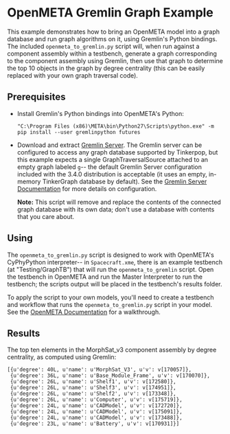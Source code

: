 OpenMETA Gremlin Graph Example
==============================

This example demonstrates how to bring an OpenMETA model into a graph database
and run graph algorithms on it, using Gremlin's Python bindings.  The included
`openmeta_to_gremlin.py` script will, when run against a component assembly
within a testbench, generate a graph corresponding to the component assembly
using Gremlin, then use that graph to determine the top 10 objects in the
graph by degree centrality (this can be easily replaced with your own graph
traversal code).

Prerequisites
-------------

  * Install Gremlin's Python bindings into OpenMETA's Python:

        "C:\Program Files (x86)\META\bin\Python27\Scripts\python.exe" -m pip install --user gremlinpython futures

  * Download and extract [Gremlin Server][tinkerpop-web].  The Gremlin server
    can be configured to access any graph database supported by Tinkerpop, but
    this example expects a single GraphTraversalSource attached to an empty
    graph labeled `g`--  the default Gremlin Server configuration included with
    the 3.4.0 distribution is acceptable (it uses an empty, in-memory
    TinkerGraph database by default).  See the [Gremlin Server Documentation][gremlin-server-docs]
    for more details on configuration.

    **Note:**  This script will remove and replace the contents of the
    connected graph database with its own data; don't use a database with
    contents that you care about.

[tinkerpop-web]: https://tinkerpop.apache.org/
[gremlin-server-docs]: http://tinkerpop.apache.org/docs/3.4.0/reference/#gremlin-server

Using
-----

The `openmeta_to_gremlin.py` script is designed to work with OpenMETA's
CyPhyPython interpreter--  in `Spacecraft.xme`, there is an example testbench
(at "Testing/GraphTB") that will run the `openmeta_to_gremlin` script.  Open
the testbench in OpenMETA and run the Master Interpreter to run the testbench;
the scripts output will be placed in the testbench's results folder.

To apply the script to your own models, you'll need to create a testbench and
workflow that runs the `openmeta_to_gremlin.py` script in your model.  See the
[OpenMETA Documentation][openmeta-tb-tutorial] for a walkthrough.

[openmeta-tb-tutorial]: http://docs.metamorphsoftware.com/doc/tutorials/hello_world/hello_world_analyzing_our_company.html

Results
-------

The top ten elements in the MorphSat_v3 component assembly by degree centrality,
as computed using Gremlin:

    [{u'degree': 40L, u'name': u'MorphSat_V3', u'v': v[170057]},
     {u'degree': 36L, u'name': u'Base_Module_Frame', u'v': v[170070]},
     {u'degree': 26L, u'name': u'Shelf1', u'v': v[172580]},
     {u'degree': 26L, u'name': u'Shelf3', u'v': v[174951]},
     {u'degree': 26L, u'name': u'Shelf2', u'v': v[173348]},
     {u'degree': 26L, u'name': u'Computer', u'v': v[175719]},
     {u'degree': 24L, u'name': u'CADModel', u'v': v[172720]},
     {u'degree': 24L, u'name': u'CADModel', u'v': v[175091]},
     {u'degree': 24L, u'name': u'CADModel', u'v': v[173488]},
     {u'degree': 23L, u'name': u'Battery', u'v': v[170931]}]
